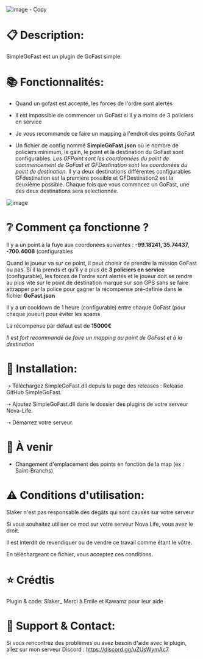 ![image - Copy](https://github.com/SlakerDev/SimpleGoFast/assets/113236981/32c8bd17-bfb2-42b1-8c6e-70e4d8922974)


# 📋 Description:
SimpleGoFast est un plugin de GoFast simple.

# 📚 Fonctionnalités:
  
- Quand un gofast est accepté, les forces de l'ordre sont alertés

- Il est impossible de commencer un GoFast si il y a moins de 3 policiers en service

- Je vous recommande ce faire un mapping à l'endroit des points GoFast

- Un fichier de config nommé **SimpleGoFast.json** où le nombre de policiers minimum, le gain, le point et la destination du GoFast sont configurables. _Les GFPoint sont les coordonnées du point de commencement de GoFast et GFDestination sont les coordonées du point de destination._  Il y a deux destinations différentes configurables GFdestination est la première possible et GFDestination2 est la deuxième possible. Chaque fois que vous commncez un GoFast, une des deux destinations sera selectionnée.

![image](https://github.com/SlakerDev/SimpleGoFast/assets/113236981/478d6168-0d07-4073-b4c5-1e0ec89233e6)


# ❔ Comment ça fonctionne ?
Il y a un point à la fuye aux coordonées suivantes : **-99.18241, 35.74437, -700.4008** (configurables

Quand le joueur va sur ce point, il peut choisir de prendre la mission GoFast ou pas. Si il la prends et qu'il y a plus de **3 policiers en service** (configurable), les forces de l'ordre sont alertés et le joueur doit se rendre au plus vite sur le point de destination marqué sur son GPS sans se faire attrapper par la police pour gagner la récompense pré-definie dans le fichier **GoFast.json**

Il y a un cooldown de 1 heure (configurable) entre chaque GoFast (pour chaque joueur) pour éviter les spams

La récompense par défaut est de **15000€**

*Il est fort recommandé de faire un mapping au point de GoFast et à la destination*

# 📁 Installation:
➝ Téléchargez SimpleGoFast.dll depuis la page des releases : Release GitHub SimpleGoFast.

➝ Ajoutez SimpleGoFast.dll dans le dossier des plugins de votre serveur Nova-Life.

➝ Démarrez votre serveur.

# 🚧 À venir
- Changement d'emplacement des points en fonction de la map (ex : Saint-Branchs)

# ⚠ Conditions d'utilisation:
Slaker n'est pas responsable des dégâts qui sont causés sur votre serveur

Si vous souhaitez utiliser ce mod sur votre serveur Nova Life, vous avez le droit.

Il est interdit de revendiquer ou de vendre ce travail comme étant le vôtre.

En téléchargeant ce fichier, vous acceptez ces conditions.

# ⭐ Crédtis
Plugin & code: Slaker_
Merci à Emile et Kawamz pour leur aide

# 🔌 Support & Contact:
Si vous rencontrez des problèmes ou avez besoin d'aide avec le plugin, allez sur mon serveur Discord : https://discord.gg/uZUsWymAc7
